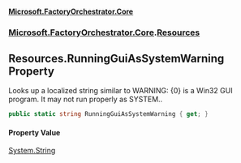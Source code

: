 #### [Microsoft.FactoryOrchestrator.Core](./Microsoft-FactoryOrchestrator-Core.md 'Microsoft.FactoryOrchestrator.Core')
### [Microsoft.FactoryOrchestrator.Core](./Microsoft-FactoryOrchestrator-Core.md 'Microsoft.FactoryOrchestrator.Core').[Resources](./Microsoft-FactoryOrchestrator-Core-Resources.md 'Microsoft.FactoryOrchestrator.Core.Resources')
## Resources.RunningGuiAsSystemWarning Property
Looks up a localized string similar to WARNING: {0} is a Win32 GUI program. It may not run properly as SYSTEM..  
```csharp
public static string RunningGuiAsSystemWarning { get; }
```
#### Property Value
[System.String](https://docs.microsoft.com/en-us/dotnet/api/System.String 'System.String')  
